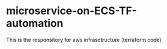 # microservice-on-ECS-TF-automation
This is the responsitory for aws infrasctructure (terraform code)
